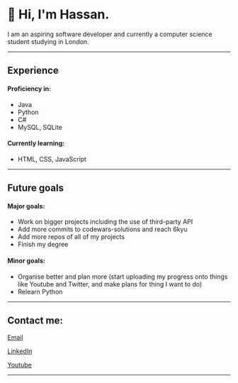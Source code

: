 
# 👋 Hi, I'm Hassan.

I am an aspiring software developer and currently a computer science student studying in London.

---
## **Experience**
#### **Proficiency in:**
- Java
- Python
- C#
- MySQL, SQLite
#### **Currently learning:**
- HTML, CSS, JavaScript
---
## **Future goals**
#### **Major goals:**
- Work on bigger projects including the use of third-party API
- Add more commits to codewars-solutions and reach 6kyu
- Add more repos of all of my projects
- Finish my degree
#### **Minor goals:**
- Organise better and plan more (start uploading my progress onto things like Youtube and Twitter, and make plans for thing I want to do)
- Relearn Python
---
## Contact me:

[Email][email]

[LinkedIn][linkedin]

[Youtube][youtube]

---







[email]: mailto:contact@hassanj.dev (Email)
[youtube]: https://www.youtube.com/channel/UCUJiDUP8P0lsjKreaW45pdw (Youtube)
[linkedin]: https://www.linkedin.com/in/hassan-javed-924629221 (LinkedIn)
